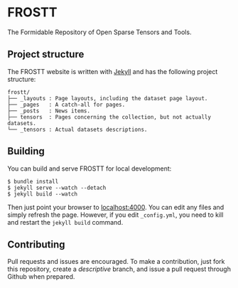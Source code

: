 # FROSTT
The Formidable Repository of Open Sparse Tensors and Tools.

## Project structure
The FROSTT website is written with [Jekyll](http://jekyllrb.com/) and has the
following project structure:
```
frostt/
├── _layouts : Page layouts, including the dataset page layout.
├── _pages   : A catch-all for pages.
├── _posts   : News items.
├── tensors  : Pages concerning the collection, but not actually datasets.
└── _tensors : Actual datasets descriptions.
```


## Building
You can build and serve FROSTT for local development:

    $ bundle install
    $ jekyll serve --watch --detach
    $ jekyll build --watch

Then just point your browser to [localhost:4000](localhost:4000). You can edit
any files and simply refresh the page. However, if you edit `_config.yml`, you
need to kill and restart the `jekyll build` command.


## Contributing
Pull requests and issues are encouraged. To make a contribution, just fork this
repository, create a _descriptive_ branch, and issue a pull request through
Github when prepared.

